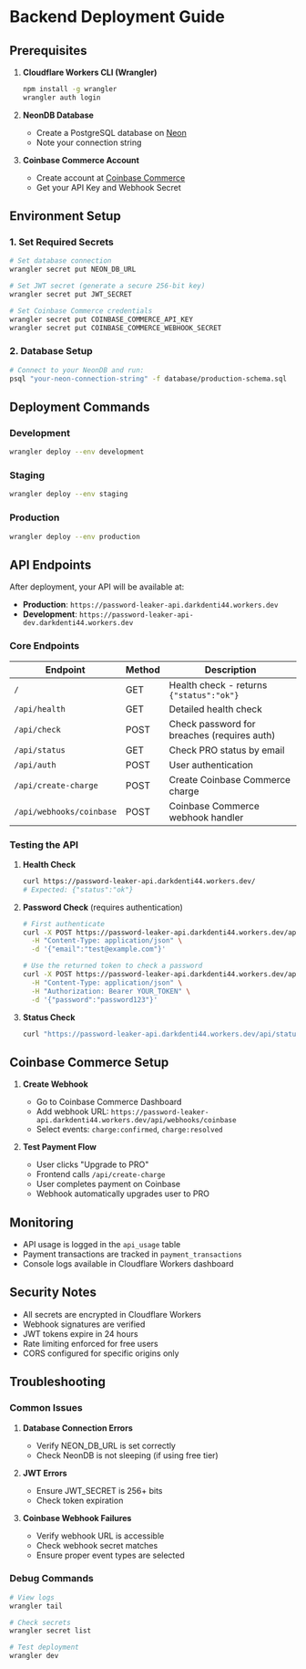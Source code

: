 # Backend Deployment Guide

## Prerequisites

1. **Cloudflare Workers CLI (Wrangler)**
   ```bash
   npm install -g wrangler
   wrangler auth login
   ```

2. **NeonDB Database**
   - Create a PostgreSQL database on [Neon](https://neon.tech)
   - Note your connection string

3. **Coinbase Commerce Account**
   - Create account at [Coinbase Commerce](https://commerce.coinbase.com)
   - Get your API Key and Webhook Secret

## Environment Setup

### 1. Set Required Secrets
```bash
# Set database connection
wrangler secret put NEON_DB_URL

# Set JWT secret (generate a secure 256-bit key)
wrangler secret put JWT_SECRET

# Set Coinbase Commerce credentials
wrangler secret put COINBASE_COMMERCE_API_KEY
wrangler secret put COINBASE_COMMERCE_WEBHOOK_SECRET
```

### 2. Database Setup
```bash
# Connect to your NeonDB and run:
psql "your-neon-connection-string" -f database/production-schema.sql
```

## Deployment Commands

### Development
```bash
wrangler deploy --env development
```

### Staging
```bash
wrangler deploy --env staging
```

### Production
```bash
wrangler deploy --env production
```

## API Endpoints

After deployment, your API will be available at:
- **Production**: `https://password-leaker-api.darkdenti44.workers.dev`
- **Development**: `https://password-leaker-api-dev.darkdenti44.workers.dev`

### Core Endpoints

| Endpoint | Method | Description |
|----------|--------|-------------|
| `/` | GET | Health check - returns `{"status":"ok"}` |
| `/api/health` | GET | Detailed health check |
| `/api/check` | POST | Check password for breaches (requires auth) |
| `/api/status` | GET | Check PRO status by email |
| `/api/auth` | POST | User authentication |
| `/api/create-charge` | POST | Create Coinbase Commerce charge |
| `/api/webhooks/coinbase` | POST | Coinbase Commerce webhook handler |

### Testing the API

1. **Health Check**
   ```bash
   curl https://password-leaker-api.darkdenti44.workers.dev/
   # Expected: {"status":"ok"}
   ```

2. **Password Check** (requires authentication)
   ```bash
   # First authenticate
   curl -X POST https://password-leaker-api.darkdenti44.workers.dev/api/auth \
     -H "Content-Type: application/json" \
     -d '{"email":"test@example.com"}'
   
   # Use the returned token to check a password
   curl -X POST https://password-leaker-api.darkdenti44.workers.dev/api/check \
     -H "Content-Type: application/json" \
     -H "Authorization: Bearer YOUR_TOKEN" \
     -d '{"password":"password123"}'
   ```

3. **Status Check**
   ```bash
   curl "https://password-leaker-api.darkdenti44.workers.dev/api/status?email=test@example.com"
   ```

## Coinbase Commerce Setup

1. **Create Webhook**
   - Go to Coinbase Commerce Dashboard
   - Add webhook URL: `https://password-leaker-api.darkdenti44.workers.dev/api/webhooks/coinbase`
   - Select events: `charge:confirmed`, `charge:resolved`

2. **Test Payment Flow**
   - User clicks "Upgrade to PRO"
   - Frontend calls `/api/create-charge`
   - User completes payment on Coinbase
   - Webhook automatically upgrades user to PRO

## Monitoring

- API usage is logged in the `api_usage` table
- Payment transactions are tracked in `payment_transactions`
- Console logs available in Cloudflare Workers dashboard

## Security Notes

- All secrets are encrypted in Cloudflare Workers
- Webhook signatures are verified
- JWT tokens expire in 24 hours
- Rate limiting enforced for free users
- CORS configured for specific origins only

## Troubleshooting

### Common Issues

1. **Database Connection Errors**
   - Verify NEON_DB_URL is set correctly
   - Check NeonDB is not sleeping (if using free tier)

2. **JWT Errors**
   - Ensure JWT_SECRET is 256+ bits
   - Check token expiration

3. **Coinbase Webhook Failures**
   - Verify webhook URL is accessible
   - Check webhook secret matches
   - Ensure proper event types are selected

### Debug Commands

```bash
# View logs
wrangler tail

# Check secrets
wrangler secret list

# Test deployment
wrangler dev
```